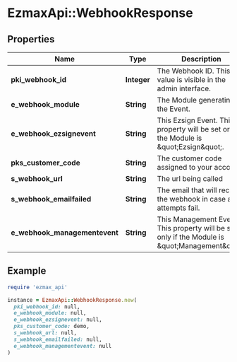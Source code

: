# EzmaxApi::WebhookResponse

## Properties

| Name | Type | Description | Notes |
| ---- | ---- | ----------- | ----- |
| **pki_webhook_id** | **Integer** | The Webhook ID. This value is visible in the admin interface. |  |
| **e_webhook_module** | **String** | The Module generating the Event. |  |
| **e_webhook_ezsignevent** | **String** | This Ezsign Event. This property will be set only if the Module is \&quot;Ezsign\&quot;. | [optional] |
| **pks_customer_code** | **String** | The customer code assigned to your account |  |
| **s_webhook_url** | **String** | The url being called |  |
| **s_webhook_emailfailed** | **String** | The email that will receive the webhook in case all attempts fail. |  |
| **e_webhook_managementevent** | **String** | This Management Event. This property will be set only if the Module is \&quot;Management\&quot;. | [optional] |

## Example

```ruby
require 'ezmax_api'

instance = EzmaxApi::WebhookResponse.new(
  pki_webhook_id: null,
  e_webhook_module: null,
  e_webhook_ezsignevent: null,
  pks_customer_code: demo,
  s_webhook_url: null,
  s_webhook_emailfailed: null,
  e_webhook_managementevent: null
)
```

